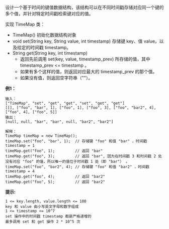 设计一个基于时间的键值数据结构，该结构可以在不同时间戳存储对应同一个键的多个值，并针对特定时间戳检索键对应的值。

实现 TimeMap 类：

- TimeMap() 初始化数据结构对象
- void set(String key, String value, int timestamp) 存储键 key、值 value，以及给定的时间戳 timestamp。
- String get(String key, int timestamp)
    - 返回先前调用 set(key, value, timestamp_prev) 所存储的值，其中 timestamp_prev <= timestamp 。
    - 如果有多个这样的值，则返回对应最大的  timestamp_prev 的那个值。
    - 如果没有值，则返回空字符串（""）。

**例1：**
```
输入：
["TimeMap", "set", "get", "get", "set", "get", "get"]
[[], ["foo", "bar", 1], ["foo", 1], ["foo", 3], ["foo", "bar2", 4], ["foo", 4], ["foo", 5]]
输出：
[null, null, "bar", "bar", null, "bar2", "bar2"]

解释：
TimeMap timeMap = new TimeMap();
timeMap.set("foo", "bar", 1);  // 存储键 "foo" 和值 "bar" ，时间戳 timestamp = 1   
timeMap.get("foo", 1);         // 返回 "bar"
timeMap.get("foo", 3);         // 返回 "bar", 因为在时间戳 3 和时间戳 2 处没有对应 "foo" 的值，所以唯一的值位于时间戳 1 处（即 "bar"） 。
timeMap.set("foo", "bar2", 4); // 存储键 "foo" 和值 "bar2" ，时间戳 timestamp = 4  
timeMap.get("foo", 4);         // 返回 "bar2"
timeMap.get("foo", 5);         // 返回 "bar2"
```


**提示:**
```
1 <= key.length, value.length <= 100
key 和 value 由小写英文字母和数字组成
1 <= timestamp <= 10^7
set 操作中的时间戳 timestamp 都是严格递增的
最多调用 set 和 get 操作 2 * 10^5 次
```

